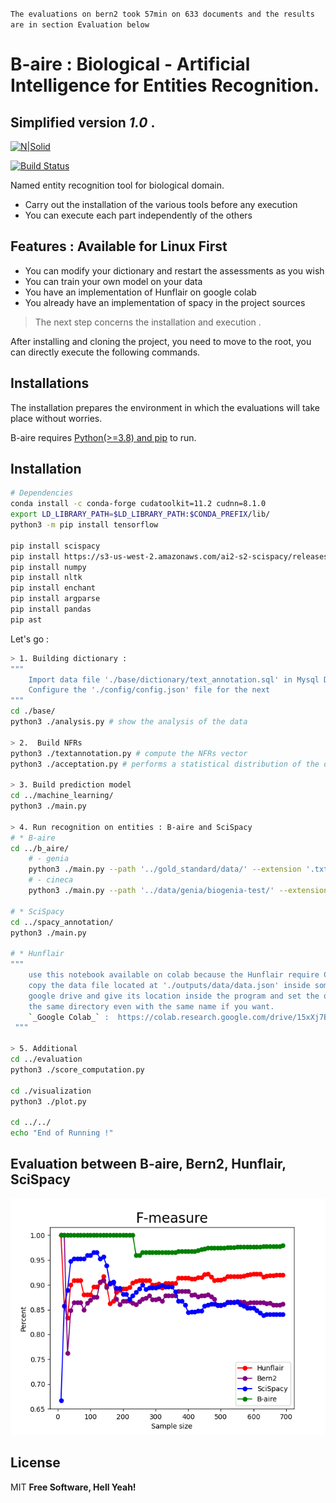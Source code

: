 `The evaluations on bern2 took 57min on 633 documents and the results are in section Evaluation below`

# B-aire : Biological - Artificial Intelligence for Entities Recognition.
## Simplified version _1.0_ .

[![N|Solid](https://cldup.com/dTxpPi9lDf.thumb.png)](https://nodesource.com/products/nsolid)

[![Build Status](https://travis-ci.org/joemccann/dillinger.svg?branch=master)](https://travis-ci.org/joemccann/dillinger)

Named entity recognition tool for biological domain.
- Carry out the installation of the various tools before any execution
- You can execute each part independently of the others


## Features : Available for Linux First

- You can modify your dictionary and restart the assessments as you wish
- You can train your own model on your data
- You have an implementation of Hunflair on google colab
- You already have an implementation of spacy in the project sources

> The next step concerns the installation and execution .

After installing and cloning the project, you need to move to the root, you can directly execute the following commands.

## Installations 
The installation prepares the environment in which the evaluations will take place without worries.

B-aire requires [Python(>=3.8) and pip](https://pip.pypa.io/en/stable/installation/#get-pip-py) to run.

## Installation

```sh
# Dependencies
conda install -c conda-forge cudatoolkit=11.2 cudnn=8.1.0
export LD_LIBRARY_PATH=$LD_LIBRARY_PATH:$CONDA_PREFIX/lib/
python3 -m pip install tensorflow

pip install scispacy
pip install https://s3-us-west-2.amazonaws.com/ai2-s2-scispacy/releases/v0.5.1/en_ner_bionlp13cg_md-0.5.1.tar.gz
pip install numpy
pip install nltk
pip install enchant
pip install argparse
pip install pandas
pip ast
```

Let's go : 

```sh
> 1. Building dictionary :
""" 
    Import data file './base/dictionary/text_annotation.sql' in Mysql DBMS
    Configure the './config/config.json' file for the next
"""
cd ./base/
python3 ./analysis.py # show the analysis of the data

> 2.  Build NFRs
python3 ./textannotation.py # compute the NFRs vector
python3 ./acceptation.py # performs a statistical distribution of the dictionary data by their lengths

> 3. Build prediction model
cd ../machine_learning/
python3 ./main.py

> 4. Run recognition on entities : B-aire and SciSpacy
# * B-aire
cd ../b_aire/
    # - genia
    python3 ./main.py --path '../gold_standard/data/' --extension '.txt' --source 'genia' --outputf '../outputs/data/data.json' 
    # - cineca 
    python3 ./main.py --path '../data/genia/biogenia-test/' --extension '.txt' --source 'cineca' --outputf '../outputs/data/data.json' 

# * SciSpacy
cd ../spacy_annotation/
python3 ./main.py

# * Hunflair
""" 
    use this notebook available on colab because the Hunflair require CUDA environment :
    copy the data file located at './outputs/data/data.json' inside some folder in your 
    google drive and give its location inside the program and set the output to point inside 
    the same directory even with the same name if you want.
    `_Google Colab_` :  https://colab.research.google.com/drive/15xXj7BWPW5MwoYo9nQVNN-tZ3Du27RIG?usp=sharing
 """

> 5. Additional
cd ../evaluation
python3 ./score_computation.py

cd ./visualization
python3 ./plot.py

cd ../../
echo "End of Running !"
```
## Evaluation between B-aire, Bern2, Hunflair, SciSpacy

![Comparison between 4 tools on cineca](https://github.com/BillGates98/b-aire/blob/main/evaluation/visualization/global_fmeasure_comparing_cineca.png)

## License

MIT
**Free Software, Hell Yeah!**

